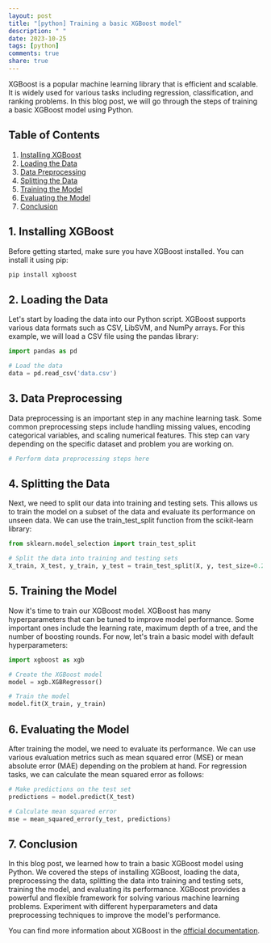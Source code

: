 ```yaml
---
layout: post
title: "[python] Training a basic XGBoost model"
description: " "
date: 2023-10-25
tags: [python]
comments: true
share: true
---
```


XGBoost is a popular machine learning library that is efficient and scalable. It is widely used for various tasks including regression, classification, and ranking problems. In this blog post, we will go through the steps of training a basic XGBoost model using Python.

## Table of Contents
1. [Installing XGBoost](#installing-xgboost)
2. [Loading the Data](#loading-the-data)
3. [Data Preprocessing](#data-preprocessing)
4. [Splitting the Data](#splitting-the-data)
5. [Training the Model](#training-the-model)
6. [Evaluating the Model](#evaluating-the-model)
7. [Conclusion](#conclusion)

## 1. Installing XGBoost<a name="installing-xgboost"></a>

Before getting started, make sure you have XGBoost installed. You can install it using pip:

```python
pip install xgboost
```

## 2. Loading the Data<a name="loading-the-data"></a>

Let's start by loading the data into our Python script. XGBoost supports various data formats such as CSV, LibSVM, and NumPy arrays. For this example, we will load a CSV file using the pandas library:

```python
import pandas as pd

# Load the data
data = pd.read_csv('data.csv')
```

## 3. Data Preprocessing<a name="data-preprocessing"></a>

Data preprocessing is an important step in any machine learning task. Some common preprocessing steps include handling missing values, encoding categorical variables, and scaling numerical features. This step can vary depending on the specific dataset and problem you are working on.

```python
# Perform data preprocessing steps here
```

## 4. Splitting the Data<a name="splitting-the-data"></a>

Next, we need to split our data into training and testing sets. This allows us to train the model on a subset of the data and evaluate its performance on unseen data. We can use the train_test_split function from the scikit-learn library:

```python
from sklearn.model_selection import train_test_split

# Split the data into training and testing sets
X_train, X_test, y_train, y_test = train_test_split(X, y, test_size=0.2, random_state=42)
```

## 5. Training the Model<a name="training-the-model"></a>

Now it's time to train our XGBoost model. XGBoost has many hyperparameters that can be tuned to improve model performance. Some important ones include the learning rate, maximum depth of a tree, and the number of boosting rounds. For now, let's train a basic model with default hyperparameters:

```python
import xgboost as xgb

# Create the XGBoost model
model = xgb.XGBRegressor()

# Train the model
model.fit(X_train, y_train)
```

## 6. Evaluating the Model<a name="evaluating-the-model"></a>

After training the model, we need to evaluate its performance. We can use various evaluation metrics such as mean squared error (MSE) or mean absolute error (MAE) depending on the problem at hand. For regression tasks, we can calculate the mean squared error as follows:

```python
# Make predictions on the test set
predictions = model.predict(X_test)

# Calculate mean squared error
mse = mean_squared_error(y_test, predictions)
```

## 7. Conclusion<a name="conclusion"></a>

In this blog post, we learned how to train a basic XGBoost model using Python. We covered the steps of installing XGBoost, loading the data, preprocessing the data, splitting the data into training and testing sets, training the model, and evaluating its performance. XGBoost provides a powerful and flexible framework for solving various machine learning problems. Experiment with different hyperparameters and data preprocessing techniques to improve the model's performance.

You can find more information about XGBoost in the [official documentation](https://xgboost.readthedocs.io/en/latest/).